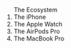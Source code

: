 <ol>The Ecosystem
  <li>The iPhone </li>
  <li> The Apple Watch </li>
  <li> The AirPods Pro </li>
  <li> The MacBook Pro </li>
  </ol>
